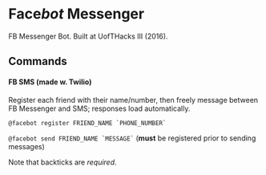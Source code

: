 # Face*bot* Messenger
FB Messenger Bot. Built at UofTHacks III (2016).

## Commands

#### FB SMS (made w. Twilio)

Register each friend with their name/number, then freely message between FB Messenger and SMS; responses load automatically.

``` @facebot register FRIEND_NAME `PHONE_NUMBER` ```

``` @facebot send FRIEND_NAME `MESSAGE` ``` (__must__ be registered prior to sending messages)

Note that backticks are *required*.
